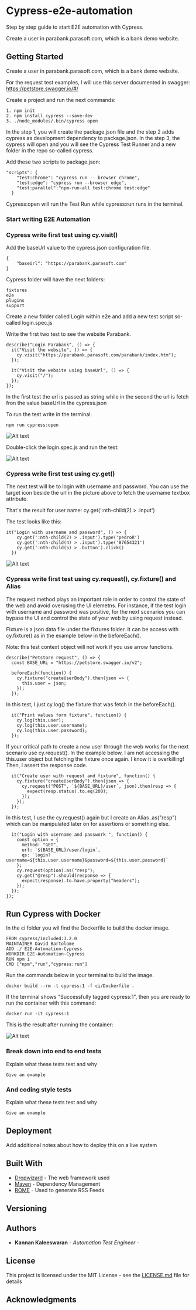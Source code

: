# Cypress-e2e-automation


Step by step guide to start E2E automation with Cypress.

Create a user in parabank.parasoft.com, which is a bank demo website.

## Getting Started

Create a user in parabank.parasoft.com, which is a bank demo website.

For the request test examples, I will use this server documented in swagger: https://petstore.swagger.io/#/

Create a project and run the next commands:

```
1. npm init
2. npm install cypress --save-dev
3. ./node_modules/.bin/cypress open

```

In the step 1, you will create the package.json file and the step 2 adds cypress as development dependency to package.json. In the step 3, the cypress will open and you will see the Cypress Test Runner and a new folder in the repo so-called cypress.

Add these two scripts to package.json:

```
"scripts": {
    "test:chrome": "cypress run -- browser chrome",
    "test:edge": "cypress run --browser edge",
    "test:parallel":"npm-run-all test:chrome test:edge"
  }
```

Cypress:open will run the Test Run while cypress:run runs in the terminal.



### Start writing E2E Automation

### Cypress write first test using cy.visit()

Add the baseUrl value to the cypress.json configuration file.

```
{
    "baseUrl": "https://parabank.parasoft.com"
}
```

Cypress folder will have the next folders:

```
fixtures
e2e
plugins
support

```

Create a new folder called Login within e2e and add a new test script so-called login.spec.js

Write the first two test to see the website Parabank.

```
describe("Login Parabank", () => {
  it("Visit the website", () => {
    cy.visit("https://parabank.parasoft.com/parabank/index.htm");
  });

  it("Visit the website using baseUrl", () => {
    cy.visit("/");
  });
});

```

In the first test the url is passed as string while in the second the url is fetch fron the value baseUrl in the cypress.json

To run the test write in the terminal:

```
npm run cypress:open
```

![Alt text](picture/CypressTestRunner.png?raw=true "Title")

Double-click the login.spec.js and run the test:

![Alt text](picture/Cypress_cyvisit.png?raw=true "Title")

### Cypress write first test using cy.get()

The next test will be to login with username and password. You can use the target icon beside the url in the picture above to fetch the username textbox attribute.

That´s the result for user name: cy.get(':nth-child(2) > .input')

The test looks like this:

```
it("Login with username and password", () => {
    cy.get(':nth-child(2) > .input').type('pedroR')
    cy.get(':nth-child(4) > .input').type('87654321')
    cy.get(':nth-child(5) > .button').click()
  })
```

![Alt text](picture/Cypress_cyget.png?raw=true "Title")

### Cypress write first test using cy.request(), cy.fixture() and Alias

The request method plays an important role in order to control the state of the web and avoid overusing the UI elemetns. For instance, if the test login with username and password was positive, for the next scenarios you can bypass the UI and control the state of your web by using request instead. 

Fixture is a json data file under the fixtures folder. It can be access with cy.fixture() as in the example below in the beforeEach(). 

Note: this test context object will not work if you use arrow functions. 

```
describe("Petstore request", () => {
  const BASE_URL = "https://petstore.swagger.io/v2";

  beforeEach(function() {
    cy.fixture("createUserBody").then(json => {
      this.user = json;
    });
  });
```
In this test, I just cy.log() the fixture that was fetch in the beforeEach(). 

```
  it("Print values form fixture", function() {
    cy.log(this.user);
    cy.log(this.user.username);
    cy.log(this.user.password);
  });
```

If your critical path to create a new user through the web works for the next scenario use cy.request(). In the example below, I am not accessing the this.user object but fetching the fixture once again. I know it is overkilling! Then, I assert the response code. 

```
  it("Create user with request and fixture", function() {
    cy.fixture("createUserBody").then(json => {
      cy.request("POST", `${BASE_URL}/user`, json).then(resp => {
        expect(resp.status).to.eq(200);
      });
    });
  });
```

In this test, I use the cy.request() again but I create an Alias .as("resp") which can be manipulated later on for assertions or something else. 

```
  it("Login with username and passwork ", function() {
    const option = {
      method: "GET",
      url: `${BASE_URL}/user/login`,
      qs: `login?username=${this.user.username}&password=${this.user.password}`
    };
    cy.request(option).as("resp");
    cy.get("@resp").should(response => {
      expect(response).to.have.property("headers");
    });
  });
});
```

## Run Cypress with Docker

In the ci folder you wil find the Dockerfile to build the docker image.

```
FROM cypress/included:3.2.0
MAINTAINER David Bartolome
ADD ./ E2E-Automation-Cypress
WORKDIR E2E-Automation-Cypress
RUN npm i
CMD ["npm","run","cypress:run"]

```

Run the commands below in your terminal to build the image.

```
docker build --rm -t cypress:1 -f ci/Dockerfile .
```

If the terminal shows "Successfully tagged cypress:1", then you are ready to run the container with this command:

```
docker run -it cypress:1
```

This is the result after running the container:

![Alt text](picture/Cypress_Dockerfile.png?raw=true "Title")

### Break down into end to end tests

Explain what these tests test and why

```
Give an example
```

### And coding style tests

Explain what these tests test and why

```
Give an example
```

## Deployment

Add additional notes about how to deploy this on a live system

## Built With

- [Dropwizard](http://www.dropwizard.io/1.0.2/docs/) - The web framework used
- [Maven](https://maven.apache.org/) - Dependency Management
- [ROME](https://rometools.github.io/rome/) - Used to generate RSS Feeds

## Versioning

## Authors

- **Kannan Kaleeswaran** - _Automation Test Engineer_ -

## License

This project is licensed under the MIT License - see the [LICENSE.md](LICENSE.md) file for details

## Acknowledgments
